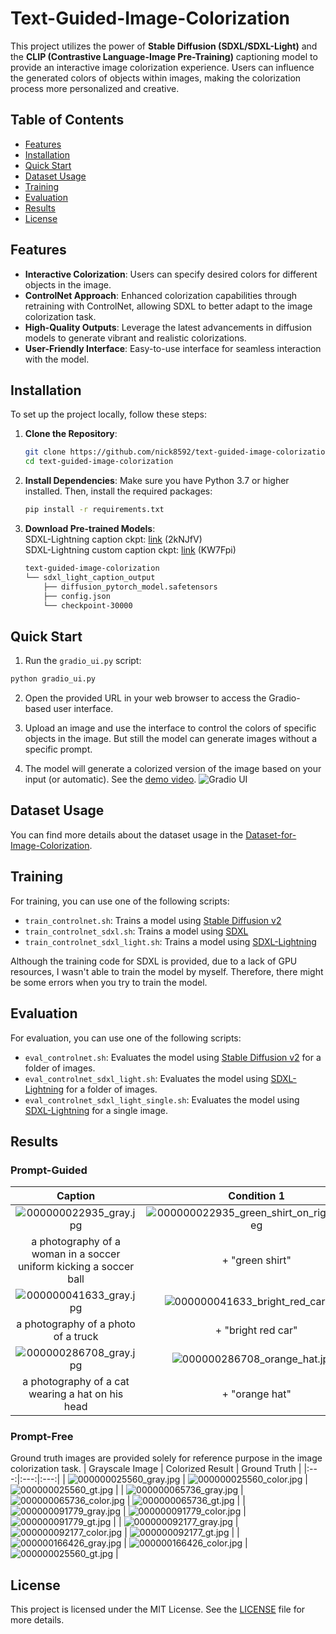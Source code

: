 # Text-Guided-Image-Colorization

This project utilizes the power of **Stable Diffusion (SDXL/SDXL-Light)** and the **CLIP (Contrastive Language-Image Pre-Training)** captioning model to provide an interactive image colorization experience. Users can influence the generated colors of objects within images, making the colorization process more personalized and creative.

## Table of Contents
 - [Features](#features)
 - [Installation](#installation)
 - [Quick Start](#quick-start)
 - [Dataset Usage](#dataset-usage)
 - [Training](#training)
 - [Evaluation](#evaluation)
 - [Results](#results)
 - [License](#license)

## Features

- **Interactive Colorization**: Users can specify desired colors for different objects in the image.
- **ControlNet Approach**: Enhanced colorization capabilities through retraining with ControlNet, allowing SDXL to better adapt to the image colorization task.
- **High-Quality Outputs**: Leverage the latest advancements in diffusion models to generate vibrant and realistic colorizations.
- **User-Friendly Interface**: Easy-to-use interface for seamless interaction with the model.

## Installation

To set up the project locally, follow these steps:

1. **Clone the Repository**:

   ```bash
   git clone https://github.com/nick8592/text-guided-image-colorization.git
   cd text-guided-image-colorization
   ```

2. **Install Dependencies**:
   Make sure you have Python 3.7 or higher installed. Then, install the required packages:

   ```bash
   pip install -r requirements.txt
   ```

3. **Download Pre-trained Models**:   
   SDXL-Lightning caption ckpt: [link](https://gofile.me/7uE8s/FlEhfpWPw) (2kNJfV)   
   SDXL-Lightning custom caption ckpt: [link](https://gofile.me/7uE8s/AKmRq5sLR) (KW7Fpi)   

   ```bash
   text-guided-image-colorization
   └── sdxl_light_caption_output
       ├── diffusion_pytorch_model.safetensors
       ├── config.json
       └── checkpoint-30000
   ```

## Quick Start

1. Run the `gradio_ui.py` script:

```bash
python gradio_ui.py
```

2. Open the provided URL in your web browser to access the Gradio-based user interface.

3. Upload an image and use the interface to control the colors of specific objects in the image. But still the model can generate images without a specific prompt.

4. The model will generate a colorized version of the image based on your input (or automatic). See the [demo video](https://x.com/weichenpai/status/1829513077588631987).
![Gradio UI](images/gradio_ui.png)


## Dataset Usage

You can find more details about the dataset usage in the [Dataset-for-Image-Colorization](https://github.com/nick8592/Dataset-for-Image-Colorization).

## Training

For training, you can use one of the following scripts:

- `train_controlnet.sh`: Trains a model using [Stable Diffusion v2](https://huggingface.co/stabilityai/stable-diffusion-2-1)
- `train_controlnet_sdxl.sh`: Trains a model using [SDXL](https://huggingface.co/stabilityai/stable-diffusion-xl-base-1.0)
- `train_controlnet_sdxl_light.sh`: Trains a model using [SDXL-Lightning](https://huggingface.co/ByteDance/SDXL-Lightning)

Although the training code for SDXL is provided, due to a lack of GPU resources, I wasn't able to train the model by myself. Therefore, there might be some errors when you try to train the model.

## Evaluation

For evaluation, you can use one of the following scripts:

- `eval_controlnet.sh`: Evaluates the model using [Stable Diffusion v2](https://huggingface.co/stabilityai/stable-diffusion-2-1) for a folder of images.
- `eval_controlnet_sdxl_light.sh`: Evaluates the model using [SDXL-Lightning](https://huggingface.co/ByteDance/SDXL-Lightning) for a folder of images.
- `eval_controlnet_sdxl_light_single.sh`: Evaluates the model using [SDXL-Lightning](https://huggingface.co/ByteDance/SDXL-Lightning) for a single image.

## Results
### Prompt-Guided
| Caption | Condition 1 | Condition 2 | Condition 3 |
|:---:|:---:|:---:|:---:|
| ![000000022935_gray.jpg](images/000000022935_gray.jpg) | ![000000022935_green_shirt_on_right_girl.jpeg](images/000000022935_green_shirt_on_right_girl.jpeg) | ![000000022935_purple_shirt_on_right_girl.jpeg](images/000000022935_purple_shirt_on_right_girl.jpeg) |![000000022935_red_shirt_on_right_girl.jpeg](images/000000022935_red_shirt_on_right_girl.jpeg) |
| a photography of a woman in a soccer uniform kicking a soccer ball | + "green shirt"| + "purple shirt" | + "red shirt" |
| ![000000041633_gray.jpg](images/000000041633_gray.jpg) | ![000000041633_bright_red_car.jpeg](images/000000041633_bright_red_car.jpeg) | ![000000041633_dark_blue_car.jpeg](images/000000041633_dark_blue_car.jpeg) |![000000041633_black_car.jpeg](images/000000041633_black_car.jpeg) |
| a photography of a photo of a truck | + "bright red car"| + "dark blue car" | + "black car" |
| ![000000286708_gray.jpg](images/000000286708_gray.jpg) | ![000000286708_orange_hat.jpeg](images/000000286708_orange_hat.jpeg) | ![000000286708_pink_hat.jpeg](images/000000286708_pink_hat.jpeg) |![000000286708_yellow_hat.jpeg](images/000000286708_yellow_hat.jpeg) |
| a photography of a cat wearing a hat on his head | + "orange hat"| + "pink hat" | + "yellow hat" |

### Prompt-Free
Ground truth images are provided solely for reference purpose in the image colorization task.
| Grayscale Image | Colorized Result | Ground Truth |
|:---:|:---:|:---:|
| ![000000025560_gray.jpg](images/000000025560_gray.jpg) | ![000000025560_color.jpg](images/000000025560_color.jpg) | ![000000025560_gt.jpg](images/000000025560_gt.jpg) |
| ![000000065736_gray.jpg](images/000000065736_gray.jpg) | ![000000065736_color.jpg](images/000000065736_color.jpg) | ![000000065736_gt.jpg](images/000000065736_gt.jpg) |
| ![000000091779_gray.jpg](images/000000091779_gray.jpg) | ![000000091779_color.jpg](images/000000091779_color.jpg) | ![000000091779_gt.jpg](images/000000091779_gt.jpg) |
| ![000000092177_gray.jpg](images/000000092177_gray.jpg) | ![000000092177_color.jpg](images/000000092177_color.jpg) | ![000000092177_gt.jpg](images/000000092177_gt.jpg) |
| ![000000166426_gray.jpg](images/000000166426_gray.jpg) | ![000000166426_color.jpg](images/000000166426_color.jpg) | ![000000025560_gt.jpg](images/000000166426_gt.jpg) |



## License

This project is licensed under the MIT License. See the [LICENSE](LICENSE) file for more details.
